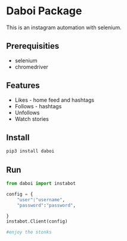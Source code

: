 # Daboi Package

This is an instagram automation with selenium. 

## Prerequisities

* selenium
* chromedriver

## Features

* Likes - home feed and hashtags
* Follows - hashtags
* Unfollows
* Watch stories

## Install


```python
pip3 install daboi
```

## Run


```python
from daboi import instabot

config = {
	"user":"username",
	"password":"password",

}
instabot.Client(config)

#enjoy the stonks
```

